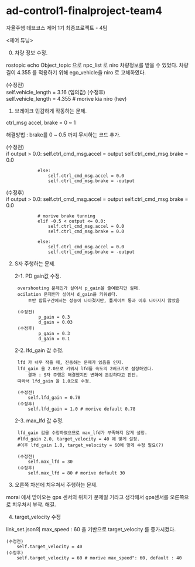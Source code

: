 # ad-control1-finalproject-team4
자율주행 데브코스 제어 1기 최종프로젝트 - 4팀

<제어 튜닝>

0. 차량 정보 수정.

rostopic echo Object_topic 으로 npc_list 로 niro 차량정보를 받을 수 있었다.
차량길이 4.355 를 적용하기 위해 ego_vehicle을 niro 로 교체하였다.

  (수정전)		
  	self.vehicle_length = 3.16 (임의값)
  (수정후)		
  	self.vehicle_length = 4.355 # morive kia niro (hev)



1. 브레이크 민감하게 작동하는 문제.

ctrl_msg
accel, brake = 0 ~ 1

해결방법 : brake를 0 ~ 0.5 까지 무시하는 코드 추가.

  (수정전)       
  		if output > 0.0:
                    self.ctrl_cmd_msg.accel = output
                    self.ctrl_cmd_msg.brake = 0.0

                else:
                    self.ctrl_cmd_msg.accel = 0.0
                    self.ctrl_cmd_msg.brake = -output


  (수정후)       
  		if output > 0.0:
                    self.ctrl_cmd_msg.accel = output
                    self.ctrl_cmd_msg.brake = 0.0

                # morive brake tunning
                elif -0.5 < output <= 0.0:
                    self.ctrl_cmd_msg.accel = 0.0
                    self.ctrl_cmd_msg.brake = 0.0

                else:
                    self.ctrl_cmd_msg.accel = 0.0
                    self.ctrl_cmd_msg.brake = -output



2. S자 주행하는 문제.

	2-1. PD gain값 수정.

		overshooting 문제인가 싶어서 p_gain을 줄여봤지만 실패.
		ocilation 문제인가 싶어서 d_gain을 키워봤다. 
			초반 합류구간에서는 성능이 나아졌지만, 톨게이트 통과 이후 나아지지 않았음
		
		(수정전)
				p_gain = 0.3
				d_gain = 0.03
		(수정후)
				p_gain = 0.3
				d_gain = 0.1
	
	2-2. lfd_gain 값 수정.
		
		lfd 가 너무 작을 때, 진동하는 문제가 있음을 인지.
		lfd_gain 을 2.0으로 키워서 lfd를 속도의 2배크기로 설정하였다. 
			결과 : S자 주행은 해결했지만 변화에 둔감하다고 판단.
		따라서 lfd_gain 을 1.0으로 수정.

		(수정전)
			self.lfd_gain = 0.78
		(수정후)
			self.lfd_gain = 1.0 # morive default 0.78

	2-3. max_lfd 값 수정.
		
		lfd_gain 값을 수정하였으므로 max_lfd가 부족하지 않게 설정.
		#lfd_gain 2.0, target_velocity = 40 에 맞게 설정.
		#이후 lfd_gain 1.0, target_velocity = 60에 맞게 수정 필요(?)

		(수정전)
			self.max_lfd = 30
		(수정후)
			self.max_lfd = 80 # morive default 30
		


4. 오른쪽 차선에 치우쳐서 주행하는 문제.

morai 에서 받아오는 gps 센서의 위치가 문제일 거라고 생각해서 gps센서를 오른쪽으로 치우쳐서 부착. 해결.

		
4. target_velocity 수정

 link_set.json의 max_speed : 60 을 기반으로  target_velocity 를 증가시켰다.

	(수정전)		
 		self.target_velocity = 40
	(수정후)		
 		self.target_velocity = 60 # morive max_speed": 60, default : 40
